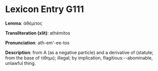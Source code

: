 # Lexicon Entry G111

**Lemma**: ἀθέμιτος

**Transliteration (xlit)**: athémitos

**Pronunciation**: ath-em'-ee-tos

**Description**:
from Α (as a negative particle) and a derivative of  (statute; from the base of τίθημι); illegal; by implication, flagitious:--abominable, unlawful thing.
